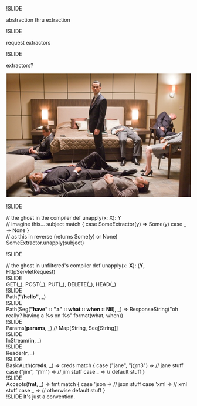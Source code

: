 !SLIDE

abstraction thru extraction 

!SLIDE

request extractors

!SLIDE

extractors?

![extractors](req_extractors/inception.jpg "extractors")


!SLIDE
<div class="hc">
<span class="comment">// the ghost in the compiler</span>
def unapply(x: X): Y
</div>
<div class="hc">
<span class="comment">// imagine this...</span>
subject match { 
  case SomeExtractor(y) => Some(y) 
  case _ => None 
}
</div>
<div class="hc">
<span class="comment">// as this in reverse (returns Some(y) or None)</span>
SomeExtractor.unapply(subject) 
</div>

!SLIDE
<div class="hc"><span class="comment">// the ghost in unfiltered's compiler</span>
def unapply(x: <strong>X</strong>): (<strong>Y</strong>, HttpServletRequest)    
</div>
!SLIDE
<div class="hc"><span class="ex">GET</span>(_), <span class="ex">POST</span>(_), <span class="ex">PUT</span>(_), <span class="ex">DELETE</span>(_), <span class="ex">HEAD</span>(_)
</div>
!SLIDE
<div class="hc"><span class="ex">Path</span>(<strong>"/hello"</strong>, _)
</div>
!SLIDE
<div class="hc">Path(<span class="ex">Seg</span>(<strong>"have" :: "a" :: what :: when :: Nil</strong>), _) =>
  ResponseString("oh really? having a %s on %s" format(what, when))
</div>
!SLIDE
<div class="hc"><span class="ex">Params</span>(<strong>params</strong>, _) <span class="comment">// Map[String, Seq[String]] </span>
</div>
!SLIDE
<div class="hc"><span class="ex">InStream</span>(<strong>in</strong>, _)
</div>
!SLIDE
<div class="hc"><span class="ex">Reader</span>(<strong>r</strong>, _)
</div>
!SLIDE
<div class="hc"><span class="ex">BasicAuth</span>(<strong>creds</strong>, _) => creds match {
  case ("jane", "j@n3") => <span class="comment">// jane stuff</span>
  case ("jim", "j1m") =>   <span class="comment">// jim stuff</span>
  case _ =>                <span class="comment">// default stuff</span>
}
</div>
!SLIDE
<div class="hc"><span class="ex">Accepts</span>(<strong>fmt</strong>, _) => fmt match {
  case 'json => <span class="comment">// json stuff</span>
  case 'xml =>  <span class="comment">// xml stuff</span>
  case _ =>     <span class="comment">// otherwise default stuff</span>
}
</div>
!SLIDE
It's just a convention.